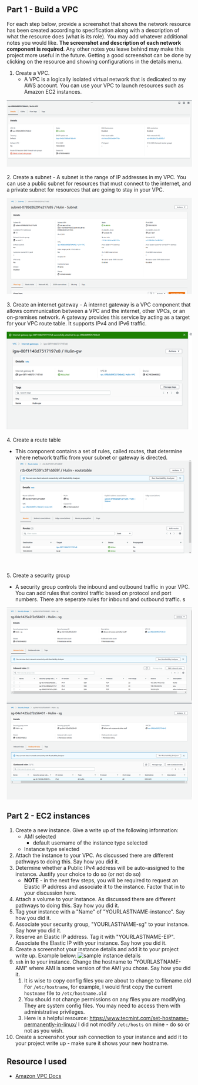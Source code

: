 ## Part 1 - Build a VPC

For each step below, provide a screenshot that shows the network resource has been created according to specification along with a description of what the resource does (what is its role). You may add whatever additional notes you would like. **The screenshot and description of each network component is required**. Any other notes you leave behind may make this project more useful in the future. Getting a good screenshot can be done by clicking on the resource and showing configurations in the details menu.

1. Create a VPC.
   - A VPC is a logically isolated virtual network that is dedicated to my AWS account. You can use your VPC to launch resources such as Amazon EC2 instances. 

![photo of vpc details](images/vpc.png)
<br>
<br>
2. Create a subnet
    - A subnet is the range of IP addresses in my VPC. You can use a public subnet for resources that must connect to the internet, and a private subnet for resources that are going to stay in your VPC. 

   ![photo of subnet details](images/subnet.png)
<br>
<br>
3. Create an internet gateway
    - A internet gateway is a VPC component that allows communication between a VPC and the internet, other VPCs, or an on-premises network. A gateway provides this service by acting as a target for your VPC route table. It supports IPv4 and IPv6 traffic. 


   ![photo of gateway](images/gateway.png)
<br>
<br>
4. Create a route table
   - This component contains a set of rules, called routes, that determine where network traffic from your subnet or gateway is directed. 
   ![photo of routing table](images/routetable.png)
<br>
<br>
5. Create a security group

   - A security group controls the inbound and outbound traffic in your VPC. You can add rules that control traffic based on protocol and port numbers. There are seperate rules for inbound and outbound traffic. s

   ![photo of securitygroup](images/sgin.png)
   ![photo of securitygroup](images/sgout.png)

## Part 2 - EC2 instances

1. Create a new instance. Give a write up of the following information:
   - AMI selected
     - default username of the instance type selected
   - Instance type selected
2. Attach the instance to your VPC. As discussed there are different pathways to doing this. Say how you did it.
3. Determine whether a Public IPv4 address will be auto-assigned to the instance. Justify your choice to do so (or not do so)
   - **NOTE** - in the next few steps, you will be required to request an Elastic IP address and associate it to the instance. Factor that in to your discussion here.
4. Attach a volume to your instance. As discussed there are different pathways to doing this. Say how you did it.
5. Tag your instance with a "Name" of "YOURLASTNAME-instance". Say how you did it.
6. Associate your security group, "YOURLASTNAME-sg" to your instance. Say how you did it.
7. Reserve an Elastic IP address. Tag it with "YOURLASTNAME-EIP". Associate the Elastic IP with your instance. Say how you did it.
8. Create a screenshot your instance details and add it to your project write up. Example below:
   ![sample instance details](sample.png)
9. `ssh` in to your instance. Change the hostname to "YOURLASTNAME-AMI" where AMI is some version of the AMI you chose. Say how you did it.
   1. It is wise to copy config files you are about to change to filename.old For `/etc/hostname`, for example, I would first copy the current `hostname` file to `/etc/hostname.old`
   2. You should not change permissions on any files you are modifying. They are system config files. You may need to access them with administrative privileges.
   3. Here is a helpful resource: https://www.tecmint.com/set-hostname-permanently-in-linux/ I did not modify `/etc/hosts` on mine - do so or not as you wish.
10. Create a screenshot your ssh connection to your instance and add it to your project write up - make sure it shows your new hostname.


## Resource I used

- [Amazon VPC Docs](https://docs.aws.amazon.com/vpc/latest/userguide/how-it-works.html)